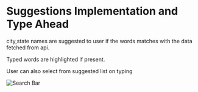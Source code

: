# Suggestions Implementation and Type Ahead
city,state names are suggested to user if the words matches with the data fetched from api.

Typed words are highlighted if present.

User can also select from suggested list on typing




![Search Bar](https://github.com/mastan-shariff/js30/assets/92875375/afde091f-968d-45a0-abdf-2838155b5850)
